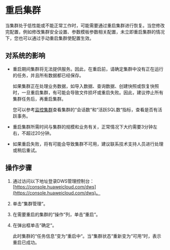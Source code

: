 # 重启集群<a name="dws_01_0024"></a>

当集群处于低性能或不能正常工作时，可能需要通过重启集群进行恢复。当您修改完配置，例如修改集群安全设置、参数模板参数相关配置，未立即重启集群的情况下，您也可以通过手动重启集群使配置生效。

## 对系统的影响<a name="section33979687105031"></a>

-   重启期间集群将无法提供服务。因此，在重启前，请确定集群中没有正在运行的任务，并且所有数据都已经保存。

    如果集群正在处理业务数据，如导入数据、查询数据、创建快照或恢复快照时，一旦重启集群，有可能会导致文件损坏或重启失败。因此，建议停止所有集群任务后，再重启集群。

    您可以参考[监控集群](监控集群.md)查看集群的“会话数“和“活跃SQL数“指标，查看是否有活跃事务。

-   重启集群所需时间与集群的规模和业务有关，正常情况下大约需要3分钟左右，不超过20分钟。
-   如果重启失败，将有可能会导致集群不可用，建议联系技术支持人员进行处理或稍后重试。

## 操作步骤<a name="section59074732104918"></a>

1.  通过访问以下地址登录DWS管理控制台：[https://console.huaweicloud.com/dws](https://console.huaweicloud.com/dws)。
2.  单击“集群管理“。
3.  在需要重启的集群的“操作“列，单击“重启“。
4.  在弹出框单击“确定“。

    此时集群的“任务信息“变为“重启中“。当“集群状态“重新变为“可用“时，表示重启已成功。


